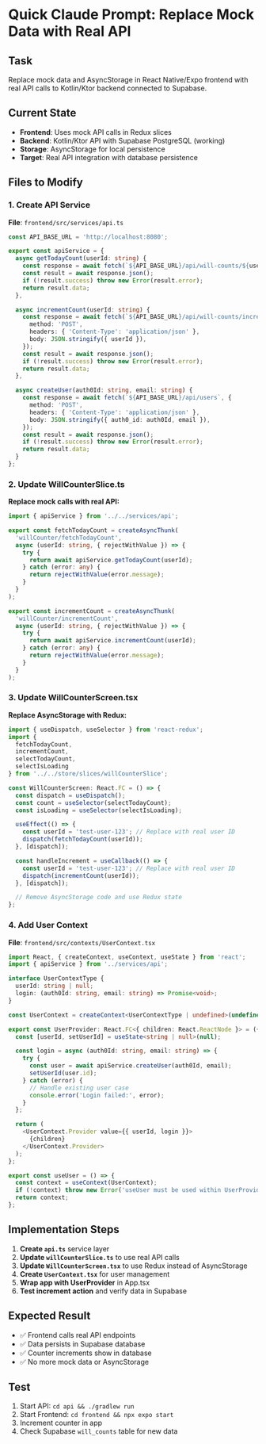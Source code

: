 # Quick Claude Prompt: Replace Mock Data with Real API

## Task
Replace mock data and AsyncStorage in React Native/Expo frontend with real API calls to Kotlin/Ktor backend connected to Supabase.

## Current State
- **Frontend**: Uses mock API calls in Redux slices
- **Backend**: Kotlin/Ktor API with Supabase PostgreSQL (working)
- **Storage**: AsyncStorage for local persistence
- **Target**: Real API integration with database persistence

## Files to Modify

### 1. Create API Service
**File**: `frontend/src/services/api.ts`

```typescript
const API_BASE_URL = 'http://localhost:8080';

export const apiService = {
  async getTodayCount(userId: string) {
    const response = await fetch(`${API_BASE_URL}/api/will-counts/${userId}/today`);
    const result = await response.json();
    if (!result.success) throw new Error(result.error);
    return result.data;
  },

  async incrementCount(userId: string) {
    const response = await fetch(`${API_BASE_URL}/api/will-counts/increment`, {
      method: 'POST',
      headers: { 'Content-Type': 'application/json' },
      body: JSON.stringify({ userId }),
    });
    const result = await response.json();
    if (!result.success) throw new Error(result.error);
    return result.data;
  },

  async createUser(auth0Id: string, email: string) {
    const response = await fetch(`${API_BASE_URL}/api/users`, {
      method: 'POST',
      headers: { 'Content-Type': 'application/json' },
      body: JSON.stringify({ auth0_id: auth0Id, email }),
    });
    const result = await response.json();
    if (!result.success) throw new Error(result.error);
    return result.data;
  }
};
```

### 2. Update WillCounterSlice.ts
**Replace mock calls with real API:**

```typescript
import { apiService } from '../../services/api';

export const fetchTodayCount = createAsyncThunk(
  'willCounter/fetchTodayCount',
  async (userId: string, { rejectWithValue }) => {
    try {
      return await apiService.getTodayCount(userId);
    } catch (error: any) {
      return rejectWithValue(error.message);
    }
  }
);

export const incrementCount = createAsyncThunk(
  'willCounter/incrementCount',
  async (userId: string, { rejectWithValue }) => {
    try {
      return await apiService.incrementCount(userId);
    } catch (error: any) {
      return rejectWithValue(error.message);
    }
  }
);
```

### 3. Update WillCounterScreen.tsx
**Replace AsyncStorage with Redux:**

```typescript
import { useDispatch, useSelector } from 'react-redux';
import { 
  fetchTodayCount, 
  incrementCount, 
  selectTodayCount, 
  selectIsLoading 
} from '../../store/slices/willCounterSlice';

const WillCounterScreen: React.FC = () => {
  const dispatch = useDispatch();
  const count = useSelector(selectTodayCount);
  const isLoading = useSelector(selectIsLoading);

  useEffect(() => {
    const userId = 'test-user-123'; // Replace with real user ID
    dispatch(fetchTodayCount(userId));
  }, [dispatch]);

  const handleIncrement = useCallback(() => {
    const userId = 'test-user-123'; // Replace with real user ID
    dispatch(incrementCount(userId));
  }, [dispatch]);

  // Remove AsyncStorage code and use Redux state
};
```

### 4. Add User Context
**File**: `frontend/src/contexts/UserContext.tsx`

```typescript
import React, { createContext, useContext, useState } from 'react';
import { apiService } from '../services/api';

interface UserContextType {
  userId: string | null;
  login: (auth0Id: string, email: string) => Promise<void>;
}

const UserContext = createContext<UserContextType | undefined>(undefined);

export const UserProvider: React.FC<{ children: React.ReactNode }> = ({ children }) => {
  const [userId, setUserId] = useState<string | null>(null);

  const login = async (auth0Id: string, email: string) => {
    try {
      const user = await apiService.createUser(auth0Id, email);
      setUserId(user.id);
    } catch (error) {
      // Handle existing user case
      console.error('Login failed:', error);
    }
  };

  return (
    <UserContext.Provider value={{ userId, login }}>
      {children}
    </UserContext.Provider>
  );
};

export const useUser = () => {
  const context = useContext(UserContext);
  if (!context) throw new Error('useUser must be used within UserProvider');
  return context;
};
```

## Implementation Steps

1. **Create `api.ts`** service layer
2. **Update `willCounterSlice.ts`** to use real API calls
3. **Update `WillCounterScreen.tsx`** to use Redux instead of AsyncStorage
4. **Create `UserContext.tsx`** for user management
5. **Wrap app with UserProvider** in App.tsx
6. **Test increment action** and verify data in Supabase

## Expected Result
- ✅ Frontend calls real API endpoints
- ✅ Data persists in Supabase database
- ✅ Counter increments show in database
- ✅ No more mock data or AsyncStorage

## Test
1. Start API: `cd api && ./gradlew run`
2. Start Frontend: `cd frontend && npx expo start`
3. Increment counter in app
4. Check Supabase `will_counts` table for new data 